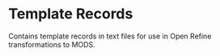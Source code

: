 # Template Records
Contains template records in text files for use in Open Refine transformations to MODS.
